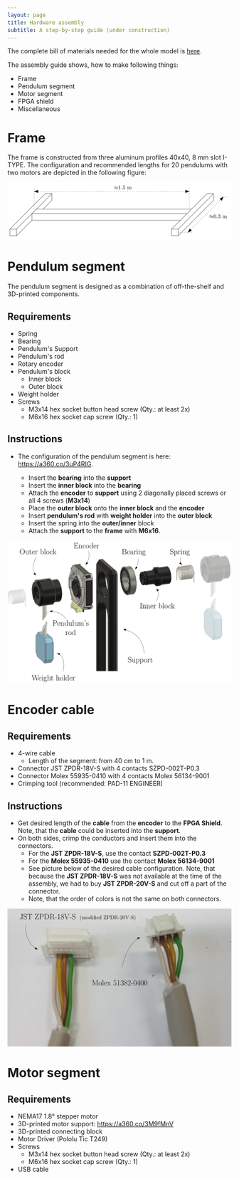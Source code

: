 ```yaml
---
layout: page
title: Hardware assembly
subtitle: A step-by-step guide (under construction)
---
```

The complete bill of materials needed for the whole model is [here](https://aa4cc.github.io/The-Frenkel-Kontorova-laboratory-model/bill-of-materials).

The assembly guide shows, how to make following things:
- Frame
- Pendulum segment
- Motor segment
- FPGA shield
- Miscellaneous


# Frame
The frame is constructed from three aluminum profiles 40x40, 8 mm slot I-TYPE.
The configuration and recommended lengths for 20 pendulums with two motors are depicted in the following figure:

![config_alu_profile](img/ipe_alu_frame.png)


# Pendulum segment
The pendulum segment is designed as a combination of off-the-shelf and 3D-printed components.

## Requirements
- Spring
- Bearing
- Pendulum's Support
- Pendulum's rod
- Rotary encoder
- Pendulum's block
    - Inner block
    - Outer block
- Weight holder
- Screws
    - M3x14 hex socket button head screw (Qty.: at least 2x)
    - M6x16 hex socket cap screw (Qty.: 1) 
  
## Instructions
- The configuration of the pendulum segment is here: <https://a360.co/3uP4RIG>.
    
    - Insert the **bearing** into the **support**
    - Insert the **inner block** into the **bearing**
    - Attach the **encoder** to **support** using 2 diagonally placed screws or all 4 screws (**M3x14**)
    - Place the **outer block** onto the **inner block** and the **encoder**
    - Insert **pendulum's rod** with **weight holder** into the **outer block**
    - Insert the spring into the **outer/inner** block
    - Attach the **support** to the **frame** with **M6x16**.

![config_alu_profile](img/ipe_pendulum_segment.png)

# Encoder cable
## Requirements
- 4-wire cable
    - Length of the segment: from 40 cm to 1 m.
- Connector JST ZPDR-18V-S with 4 contacts SZPD-002T-P0.3
- Connector Molex 55935-0410 with 4 contacts Molex 56134-9001
- Crimping tool (recommended: PAD-11 ENGINEER)  

## Instructions
- Get desired length of the **cable** from the **encoder** to the **FPGA Shield**. Note, that the **cable** could be inserted into the **support**.  
- On both sides, crimp the conductors and insert them into the connectors.
    - For the **JST ZPDR-18V-S**, use the contact **SZPD-002T-P0.3**
    - For the **Molex 55935-0410** use the contact **Molex 56134-9001**
    - See picture below of the desired cable configuration. Note, that because the **JST ZPDR-18V-S** was not available at the time of the assembly, we had to buy **JST ZPDR-20V-S** and cut off a part of the connector.
    - Note, that the order of colors is not the same on both connectors.
  
![config_alu_profile](img/encoder_cable_final.png)

# Motor segment

## Requirements
- NEMA17 1.8° stepper motor
- 3D-printed motor support: <https://a360.co/3M9fMnV>
- 3D-printed connecting block
- Motor Driver (Pololu Tic T249)
- Screws
    - M3x14 hex socket button head screw (Qty.: at least 2x)
    - M6x16 hex socket cap screw (Qty.: 1) 
- USB cable





